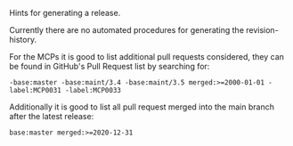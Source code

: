 Hints for generating a release.

Currently there are no automated procedures for generating the revision-history.

For the MCPs it is good to list additional pull requests considered, they can be found in GitHub's Pull Request list by searching for:
```
-base:master -base:maint/3.4 -base:maint/3.5 merged:>=2000-01-01 -label:MCP0031 -label:MCP0033 
```
Additionally it is good to list all pull request merged into the main branch after the latest release:
```
base:master merged:>=2020-12-31
```